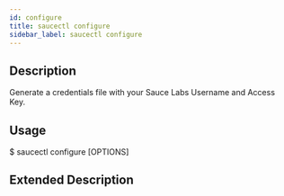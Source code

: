 ```yaml
---
id: configure
title: saucectl configure
sidebar_label: saucectl configure
---
```


## Description

Generate a credentials file with your Sauce Labs Username and Access Key.

## Usage

<span className="cli">$ saucectl configure [OPTIONS]</span>

## Extended Description
